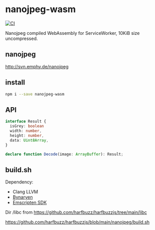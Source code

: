 # nanojpeg-wasm

[![CI](https://github.com/zckevin/nanojpeg-wasm/actions/workflows/test.yml/badge.svg)](https://github.com/zckevin/nanojpeg-wasm/actions/workflows/test.yml)

Nanojpeg compiled WebAssembly for ServiceWorker, 10KiB size uncompressed.

## nanojpeg

http://svn.emphy.de/nanojpeg

## install

```bash
npm i --save nanojpeg-wasm
```

## API

```TypeScript
interface Result {
  isGrey: boolean
  width: number,
  height: number,
  data: Uint8Array,
}

declare function Decode(image: ArrayBuffer): Result;
```

## build.sh

Dependency:
- Clang LLVM
- [Bynaryen](https://github.com/WebAssembly/binaryen)
- [Emscripten SDK](https://github.com/emscripten-core/emsdk)

Dir /libc from https://github.com/harfbuzz/harfbuzzjs/tree/main/libc

https://github.com/harfbuzz/harfbuzzjs/blob/main/nanojpeg/build.sh
